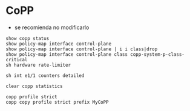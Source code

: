 # CoPP

- se recomienda no modificarlo


```
show copp status
show policy-map interface control-plane
show policy-map interface control-plane | i i class|drop
show policy-map interface control-plane class copp-system-p-class-critical
sh hardware rate-limiter
```
```
sh int e1/1 counters detailed
```

```
clear copp statistics
```
```
copp profile strict
copp copy profile strict prefix MyCoPP
```


